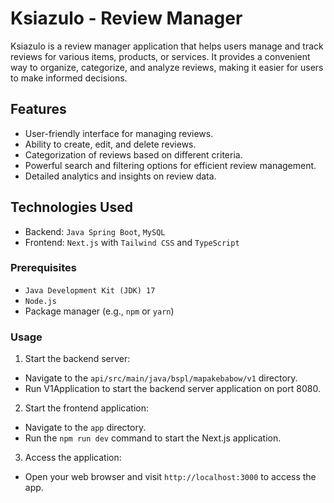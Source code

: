 # Ksiazulo - Review Manager

Ksiazulo is a review manager application that helps users manage and track reviews for various items, products, or services. It provides a convenient way to organize, categorize, and analyze reviews, making it easier for users to make informed decisions.

## Features

- User-friendly interface for managing reviews.
- Ability to create, edit, and delete reviews.
- Categorization of reviews based on different criteria.
- Powerful search and filtering options for efficient review management.
- Detailed analytics and insights on review data.

## Technologies Used

- Backend: `Java Spring Boot`, `MySQL`
- Frontend: `Next.js` with `Tailwind CSS` and `TypeScript`

### Prerequisites

- `Java Development Kit (JDK) 17`
- `Node.js`
- Package manager (e.g., `npm` or `yarn`)

### Usage

1. Start the backend server:

- Navigate to the `api/src/main/java/bspl/mapakebabow/v1` directory.
- Run V1Application to start the backend server application on port 8080.

2. Start the frontend application:

- Navigate to the `app` directory.
- Run the `npm run dev` command to start the Next.js application.

3. Access the application:

- Open your web browser and visit `http://localhost:3000` to access the app.
